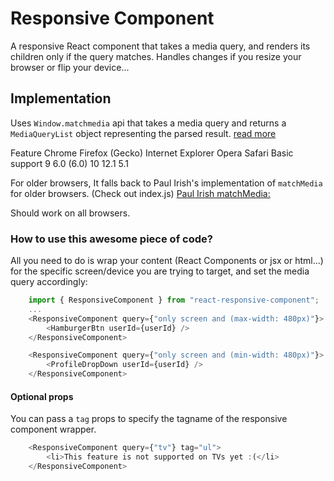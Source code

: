 # Responsive Component

A responsive React component that takes a media query, and renders its children only if the query matches. Handles changes if you resize your browser or flip your device...

## Implementation

Uses `Window.matchmedia` api that takes a media query and returns a `MediaQueryList` object representing the parsed result. [read more](https://developer.mozilla.org/en-US/docs/Web/API/Window/matchMedia)

Feature      Chrome  Firefox (Gecko) Internet Explorer   Opera   Safari
Basic support   9        6.0 (6.0)         10              12.1    5.1

For older browsers, It falls back to Paul Irish's implementation of `matchMedia` for older browsers. (Check out index.js)
[Paul Irish matchMedia:](https://github.com/paulirish/matchMedia.js/)

Should work on all browsers.

### How to use this awesome piece of code?

All you need to do is wrap your content (React Components or jsx or html...) for the specific screen/device you are trying to target, and set the media query accordingly:

```javascript
    import { ResponsiveComponent } from "react-responsive-component";
    ...
    <ResponsiveComponent query={"only screen and (max-width: 480px)"}>
        <HamburgerBtn userId={userId} />
    </ResponsiveComponent>

    <ResponsiveComponent query={"only screen and (min-width: 480px)"}>
        <ProfileDropDown userId={userId} />
    </ResponsiveComponent>
```

#### Optional props

You can pass a `tag` props to specify the tagname of the responsive component wrapper.

```javascript
    <ResponsiveComponent query={"tv"} tag="ul">
        <li>This feature is not supported on TVs yet :(</li>
    </ResponsiveComponent>
```

